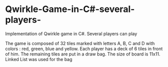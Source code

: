 # Qwirkle-Game-in-C#-several-players-
Implementation of Qwirkle game in C#. Several players can play

The game is composed of 32 tiles marked with
letters A, B, C and D with colors : red, green,
blue and yellow. Each player has a
deck of 6 tiles in front of him. The remaining
tiles are put in a draw bag.
The size of board is 11x11.  
Linked List was used for the bag

